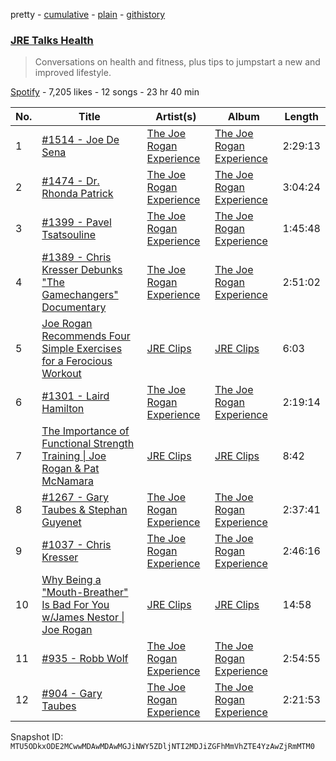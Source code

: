 pretty - [cumulative](/playlists/cumulative/37i9dQZF1DWXmt3eyYYAW6.md) - [plain](/playlists/plain/37i9dQZF1DWXmt3eyYYAW6) - [githistory](https://github.githistory.xyz/mackorone/spotify-playlist-archive/blob/main/playlists/plain/37i9dQZF1DWXmt3eyYYAW6)

### [JRE Talks Health](https://open.spotify.com/playlist/37i9dQZF1DWXmt3eyYYAW6)

> Conversations on health and fitness, plus tips to jumpstart a new and improved lifestyle.

[Spotify](https://open.spotify.com/user/spotify) - 7,205 likes - 12 songs - 23 hr 40 min

| No. | Title | Artist(s) | Album | Length |
|---|---|---|---|---|
| 1 | [\#1514 \- Joe De Sena](https://open.spotify.com/episode/5OwcTg3qUWupSHKgjQaarf) | [The Joe Rogan Experience](https://open.spotify.com/show/4rOoJ6Egrf8K2IrywzwOMk) | [The Joe Rogan Experience](https://open.spotify.com/show/4rOoJ6Egrf8K2IrywzwOMk) | 2:29:13 |
| 2 | [\#1474 \- Dr\. Rhonda Patrick](https://open.spotify.com/episode/5dPiWhRGxso8rcctfJ7fC6) | [The Joe Rogan Experience](https://open.spotify.com/show/4rOoJ6Egrf8K2IrywzwOMk) | [The Joe Rogan Experience](https://open.spotify.com/show/4rOoJ6Egrf8K2IrywzwOMk) | 3:04:24 |
| 3 | [\#1399 \- Pavel Tsatsouline](https://open.spotify.com/episode/0Jy9viZSQbrVVXuPLBmlOG) | [The Joe Rogan Experience](https://open.spotify.com/show/4rOoJ6Egrf8K2IrywzwOMk) | [The Joe Rogan Experience](https://open.spotify.com/show/4rOoJ6Egrf8K2IrywzwOMk) | 1:45:48 |
| 4 | [\#1389 \- Chris Kresser Debunks "The Gamechangers" Documentary](https://open.spotify.com/episode/3GGXTvfCmjZBLQGQqXrLDh) | [The Joe Rogan Experience](https://open.spotify.com/show/4rOoJ6Egrf8K2IrywzwOMk) | [The Joe Rogan Experience](https://open.spotify.com/show/4rOoJ6Egrf8K2IrywzwOMk) | 2:51:02 |
| 5 | [Joe Rogan Recommends Four Simple Exercises for a Ferocious Workout](https://open.spotify.com/episode/6hng2fvg3hIVAAKA5RuC5F) | [JRE Clips](https://open.spotify.com/show/1LMmQF9PH8LjYrktU0Oq5Y) | [JRE Clips](https://open.spotify.com/show/1LMmQF9PH8LjYrktU0Oq5Y) | 6:03 |
| 6 | [\#1301 \- Laird Hamilton](https://open.spotify.com/episode/5jw2KCwboJzJymB7my3jbl) | [The Joe Rogan Experience](https://open.spotify.com/show/4rOoJ6Egrf8K2IrywzwOMk) | [The Joe Rogan Experience](https://open.spotify.com/show/4rOoJ6Egrf8K2IrywzwOMk) | 2:19:14 |
| 7 | [The Importance of Functional Strength Training \| Joe Rogan & Pat McNamara](https://open.spotify.com/episode/7h5TTGLGt5AnVhW3GZt9Og) | [JRE Clips](https://open.spotify.com/show/1LMmQF9PH8LjYrktU0Oq5Y) | [JRE Clips](https://open.spotify.com/show/1LMmQF9PH8LjYrktU0Oq5Y) | 8:42 |
| 8 | [\#1267 \- Gary Taubes & Stephan Guyenet](https://open.spotify.com/episode/6civXCl6aIUJGFyHqkiPlQ) | [The Joe Rogan Experience](https://open.spotify.com/show/4rOoJ6Egrf8K2IrywzwOMk) | [The Joe Rogan Experience](https://open.spotify.com/show/4rOoJ6Egrf8K2IrywzwOMk) | 2:37:41 |
| 9 | [\#1037 \- Chris Kresser](https://open.spotify.com/episode/4aidTIVUWpTKm9w4I0nlbC) | [The Joe Rogan Experience](https://open.spotify.com/show/4rOoJ6Egrf8K2IrywzwOMk) | [The Joe Rogan Experience](https://open.spotify.com/show/4rOoJ6Egrf8K2IrywzwOMk) | 2:46:16 |
| 10 | [Why Being a "Mouth\-Breather" Is Bad For You w/James Nestor \| Joe Rogan](https://open.spotify.com/episode/3pvyfPIsDmkNhcMqv59yLW) | [JRE Clips](https://open.spotify.com/show/1LMmQF9PH8LjYrktU0Oq5Y) | [JRE Clips](https://open.spotify.com/show/1LMmQF9PH8LjYrktU0Oq5Y) | 14:58 |
| 11 | [\#935 \- Robb Wolf](https://open.spotify.com/episode/079p2CiYtIaqiV8aohR4fP) | [The Joe Rogan Experience](https://open.spotify.com/show/4rOoJ6Egrf8K2IrywzwOMk) | [The Joe Rogan Experience](https://open.spotify.com/show/4rOoJ6Egrf8K2IrywzwOMk) | 2:54:55 |
| 12 | [\#904 \- Gary Taubes](https://open.spotify.com/episode/53pKJqVdwqjyouPtoK2ozV) | [The Joe Rogan Experience](https://open.spotify.com/show/4rOoJ6Egrf8K2IrywzwOMk) | [The Joe Rogan Experience](https://open.spotify.com/show/4rOoJ6Egrf8K2IrywzwOMk) | 2:21:53 |

Snapshot ID: `MTU5ODkxODE2MCwwMDAwMDAwMGJiNWY5ZDljNTI2MDJiZGFhMmVhZTE4YzAwZjRmMTM0`
